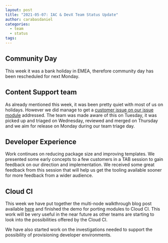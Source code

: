 ```yaml
---
layout: post
title: "2021-05-07: IAC & DevX Team Status Update"
author: carabasdaniel
categories:
  - team
  - status
tags:
---
```


## Community Day

This week it was a bank holiday in EMEA, therefore community day has been rescheduled for next Monday.

## Content Support team

As already mentioned this week, it was been pretty quiet with most of us on holidays. However we did manage to get a [customer issue on our issue module](https://github.com/puppetlabs/puppetlabs-iis/pull/321) addressed. The team was made aware of this on Tuesday, it was picked up and triaged on Wednesday, reviewed and merged on Thursday and we aim for release on Monday during our team triage day. 

## Developer Experience

Work continues on reducing package size and improving templates. We presented some early concepts to a few customers in a TAB session to gain feedback on our direction and implementation. We received some great feedback from this session that will help us get the tooling available sooner for more feedback from a wider audience.

## Cloud CI

This week we have put together the multi-node walkthrough blog post available [here](https://github.com/puppetlabs/iac/pull/237/files) and finished the demo for porting modules to Cloud CI. This work will be very useful in the near future as other teams are starting to look into the possibilities offered by the Cloud CI.

We have also started work on the investigations needed to support the possibility of provisioning developer environments.


<!-- check https://tickets.puppetlabs.com/secure/RapidBoard.jspa?rapidView=1176&quickFilter=8745 for other tickets closed out this week that should be mentioned here -->

  [Adrian]:             https://github.com/adrianiurca
  [Ben]:                https://github.com/binford2k
  [Ciaran]:             https://github.com/sanfrancrisko
  [Daiana]:             https://github.com/daianamezdrea
  [Danny]:              https://github.com/carabasdaniel
  [DavidArmstrong]:     https://github.com/da-ar
  [DavidSchmitt]:       https://github.com/DavidS
  [DavidSwan]:          https://github.com/david22swan
  [Disha]:              https://github.com/Disha-maker
  [James]:              https://github.com/jpogran
  [Lore]:               https://github.com/lionce
  [Michael]:            https://github.com/michaeltlombardi
  [Paula]:              https://github.com/pmcmaw
  [Sheena]:             https://github.com/sheenaajay
  [Supported Modules]:  https://puppetlabs.github.io/iac/modules/
  [Tools]:              https://puppetlabs.github.io/iac/tools/
